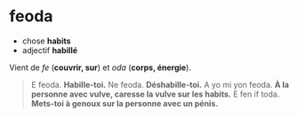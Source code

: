 # feoda
- chose **habits**
- adjectif **habillé**

Vient de *fe* (**couvrir, sur**) et *oda* (**corps, énergie**).

> E feoda. **Habille-toi.**
> Ne feoda. **Déshabille-toi.**
> A yo mi yon feoda. **À la personne avec vulve, caresse la vulve sur les habits.**
> E fen if toda. **Mets-toi à genoux sur la personne avec un pénis.**